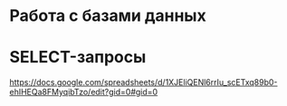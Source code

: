 # Работа с базами данных
# SELECT-запросы
https://docs.google.com/spreadsheets/d/1XJEliQENl6rrIu_scETxq89b0-ehIHEQa8FMyqibTzo/edit?gid=0#gid=0
